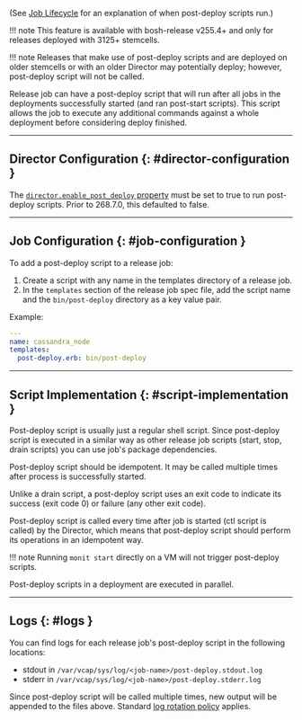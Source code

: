 (See [Job Lifecycle](job-lifecycle.md) for an explanation of when post-deploy scripts run.)

!!! note
    This feature is available with bosh-release v255.4+ and only for releases deployed with 3125+ stemcells.

!!! note
    Releases that make use of post-deploy scripts and are deployed on older stemcells or with an older Director may potentially deploy; however, post-deploy script will not be called.

Release job can have a post-deploy script that will run after all jobs in the deployments successfully started (and ran post-start scripts). This script allows the job to execute any additional commands against a whole deployment before considering deploy finished.

---
## Director Configuration {: #director-configuration }

The [`director.enable_post_deploy` property](https://bosh.io/jobs/director?source=github.com/cloudfoundry/bosh#p=director.enable_post_deploy) must be set to true to run post-deploy scripts. Prior to 268.7.0, this defaulted to false.

---
## Job Configuration {: #job-configuration }

To add a post-deploy script to a release job:

1. Create a script with any name in the templates directory of a release job.
1. In the `templates` section of the release job spec file, add the script name and the `bin/post-deploy` directory as a key value pair.

Example:

```yaml
---
name: cassandra_node
templates:
  post-deploy.erb: bin/post-deploy
```

---
## Script Implementation {: #script-implementation }

Post-deploy script is usually just a regular shell script. Since post-deploy script is executed in a similar way as other release job scripts (start, stop, drain scripts) you can use job's package dependencies.

Post-deploy script should be idempotent. It may be called multiple times after process is successfully started.

Unlike a drain script, a post-deploy script uses an exit code to indicate its success (exit code 0) or failure (any other exit code).

Post-deploy script is called every time after job is started (ctl script is called) by the Director, which means that post-deploy script should perform its operations in an idempotent way.

!!! note
    Running `monit start` directly on a VM will not trigger post-deploy scripts.

Post-deploy scripts in a deployment are executed in parallel.

---
## Logs {: #logs }

You can find logs for each release job's post-deploy script in the following locations:

- stdout in `/var/vcap/sys/log/<job-name>/post-deploy.stdout.log`
- stderr in `/var/vcap/sys/log/<job-name>/post-deploy.stderr.log`

Since post-deploy script will be called multiple times, new output will be appended to the files above. Standard [log rotation policy](job-logs.md#log-rotation) applies.
